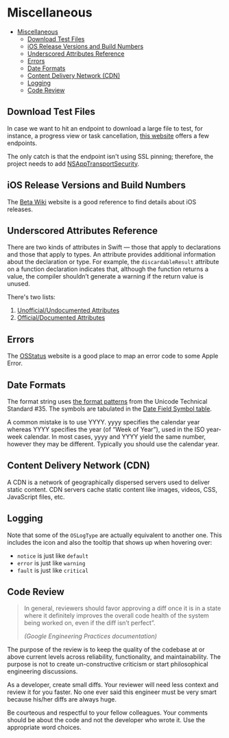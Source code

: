# Miscellaneous

- [Miscellaneous](#miscellaneous)
  - [Download Test Files](#download-test-files)
  - [iOS Release Versions and Build Numbers](#ios-release-versions-and-build-numbers)
  - [Underscored Attributes Reference](#underscored-attributes-reference)
  - [Errors](#errors)
  - [Date Formats](#date-formats)
  - [Content Delivery Network (CDN)](#content-delivery-network-cdn)
  - [Logging](#logging)
  - [Code Review](#code-review)

## Download Test Files

In case we want to hit an endpoint to download a large file to test, for
instance, a progress view or task cancellation, [this website](http://xcal1.vodafone.co.uk)
offers a few endpoints.

The only catch is that the endpoint isn't using SSL pinning; therefore, the
project needs to add [NSAppTransportSecurity](https://developer.apple.com/documentation/bundleresources/information_property_list/nsapptransportsecurity/).

## iOS Release Versions and Build Numbers

The [Beta Wiki](https://betawiki.net/wiki/Main_Page) website is a good reference
to find details about iOS releases.

## Underscored Attributes Reference

There are two kinds of attributes in Swift — those that apply to declarations
and those that apply to types. An attribute provides additional information
about the declaration or type. For example, the `discardableResult` attribute
on a function declaration indicates that, although the function returns a value,
the compiler shouldn’t generate a warning if the return value is unused.

There's two lists:

1. [Unofficial/Undocumented Attributes](https://github.com/swiftlang/swift/blob/main/docs/ReferenceGuides/UnderscoredAttributes.md)
2. [Official/Documented Attributes](https://docs.swift.org/swift-book/documentation/the-swift-programming-language/attributes/)

## Errors

The [OSStatus](https://www.osstatus.com) website is a good place to map an error
code to some Apple Error.

## Date Formats

The format string uses [the format patterns](http://unicode.org/reports/tr35/tr35-dates.html#Date_Format_Patterns)
from the Unicode Technical Standard #35. The symbols are tabulated in the
[Date Field Symbol table](http://unicode.org/reports/tr35/tr35-dates.html#Date_Field_Symbol_Table).

A common mistake is to use YYYY. yyyy specifies the calendar year whereas YYYY
specifies the year (of “Week of Year”), used in the ISO year-week calendar.
In most cases, yyyy and YYYY yield the same number, however they may be different.
Typically you should use the calendar year.

## Content Delivery Network (CDN)

A CDN is a network of geographically dispersed servers used to deliver static content.
CDN servers cache static content like images, videos, CSS, JavaScript files, etc.

## Logging

Note that some of the `OSLogType` are actually equivalent to another one.
This includes the icon and also the tooltip that shows up when hovering over:

- `notice` is just like `default`
- `error` is just like `warning`
- `fault` is just like `critical`

## Code Review

> In general, reviewers should favor approving a diff once it is in a state
> where it definitely improves the overall code health of the system being
> worked on, even if the diff isn’t perfect”.
>
> _(Google Engineering Practices documentation)_

The purpose of the review is to keep the quality of the codebase at
or above current levels across reliability, functionality, and
maintainability. The purpose is not to create un-constructive
criticism or start philosophical engineering discussions.

As a developer, create small diffs. Your reviewer will need less context
and review it for you faster. No one ever said this engineer must be very
smart because his/her diffs are always huge.

Be courteous and respectful to your fellow colleagues. Your comments should
be about the code and not the developer who wrote it. Use the appropriate word choices.
